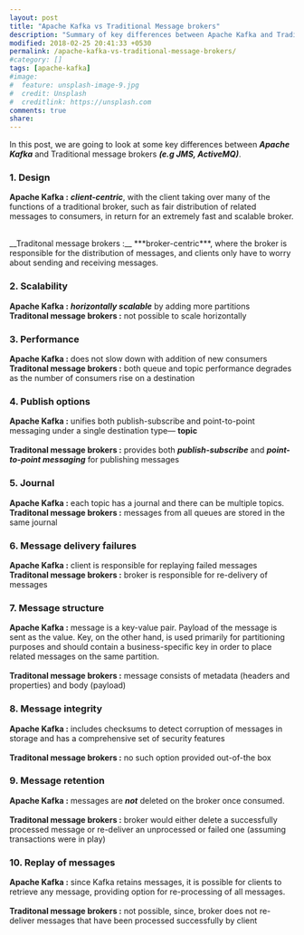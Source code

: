 ```yaml
---
layout: post
title: "Apache Kafka vs Traditional Message brokers"
description: "Summary of key differences between Apache Kafka and Traditional message brokers (e.g JMS, ActiveMQ)"
modified: 2018-02-25 20:41:33 +0530
permalink: /apache-kafka-vs-traditional-message-brokers/
#category: []
tags: [apache-kafka]
#image:
#  feature: unsplash-image-9.jpg
#  credit: Unsplash
#  creditlink: https://unsplash.com
comments: true
share: 
---
```


In this post, we are going to look at some key differences between ***Apache Kafka*** and Traditional message brokers ***(e.g  JMS, ActiveMQ)***.

### 1. Design
__Apache Kafka :__ ***client-centric***, with the client taking over many of the functions of a traditional broker, such as fair distribution of related messages to consumers, in return for an extremely fast and scalable broker.

<br/>
__Traditonal message brokers :__ ***broker-centric***, where the broker is responsible for the distribution of messages, and clients only have to worry about sending and receiving messages.


### 2. Scalability

__Apache Kafka :__ ***horizontally scalable*** by adding more partitions
<br/>
__Traditonal message brokers :__ not possible to scale horizontally

### 3. Performance

__Apache Kafka :__ does not slow down with addition of new consumers
<br/>
__Traditonal message brokers :__ both queue and topic performance degrades as the number of consumers rise on a destination

### 4. Publish options

__Apache Kafka :__ unifies both publish-subscribe and point-to-point messaging under a single destination type— __topic__
<br/><br/>
__Traditonal message brokers :__ provides both ***publish-subscribe*** and ***point-to-point messaging*** for publishing messages

### 5. Journal

__Apache Kafka :__ each topic has a journal and there can be multiple topics.
<br/>
__Traditonal message brokers :__ messages from all queues are stored in the same journal

### 6. Message delivery failures

__Apache Kafka :__ client is responsible for replaying failed messages
<br/>
__Traditonal message brokers :__ broker is responsible for re-delivery of messages

### 7. Message structure

__Apache Kafka :__ message is a key-value pair. Payload of the message is sent as the value. Key, on the other hand, is used primarily for partitioning purposes and should contain a business-specific key in order to place related messages on the same partition.
<br/><br/>
__Traditonal message brokers :__ message consists of metadata (headers and properties) and body (payload)


### 8. Message integrity

__Apache Kafka :__ includes checksums to detect corruption of messages in storage and has a comprehensive set of security features
<br/><br/>
__Traditonal message brokers :__ no such option provided out-of-the box


### 9. Message retention

__Apache Kafka :__ messages are ***not*** deleted on the broker once consumed.
<br/><br/>
__Traditonal message brokers :__ broker would either delete a successfully processed message or re-deliver an unprocessed or failed one (assuming transactions were in play)

### 10. Replay of messages

__Apache Kafka :__ since Kafka retains messages, it is possible for clients to retrieve any message, providing option for re-processing of all messages.
<br/><br/>
__Traditonal message brokers :__ not possible, since, broker does not re-deliver messages that have been processed successfully by client


